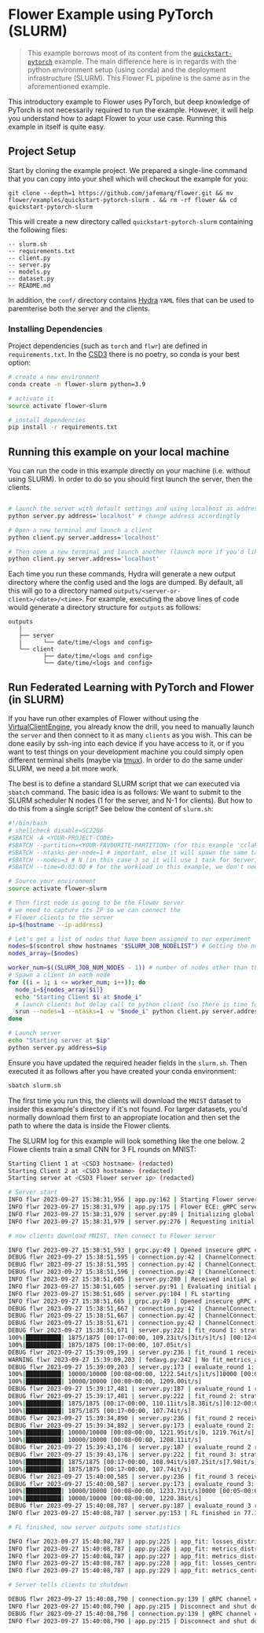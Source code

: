 # Flower Example using PyTorch (SLURM)

> This example borrows most of its content from the [`quickstart-pytorch`](https://github.com/adap/flower/tree/main/examples/quickstart-pytorch) example. The main difference here is in regards with the python environment setup (using conda) and the deployment infrastructure (SLURM). This Flower FL pipeline is the same as in the aforementioned example.

This introductory example to Flower uses PyTorch, but deep knowledge of PyTorch is not necessarily required to run the example. However, it will help you understand how to adapt Flower to your use case.
Running this example in itself is quite easy.

## Project Setup

Start by cloning the example project. We prepared a single-line command that you can copy into your shell which will checkout the example for you:


```shell
git clone --depth=1 https://github.com/jafemarq/flower.git && mv flower/examples/quickstart-pytorch-slurm . && rm -rf flower && cd quickstart-pytorch-slurm
```

This will create a new directory called `quickstart-pytorch-slurm` containing the following files:

```shell
-- slurm.sh
-- requirements.txt
-- client.py
-- server.py
-- models.py
-- dataset.py
-- README.md
```

In addition, the `conf/` directory contains [Hydra](https://hydra.cc/) `YAML` files that can be used to paremterise both the server and the clients.

### Installing Dependencies

Project dependencies (such as `torch` and `flwr`) are defined in `requirements.txt`. In the [CSD3](https://docs.hpc.cam.ac.uk/hpc/index.html) there is no poetry, so conda is your best option:

```bash
# create a new environment
conda create -n flower-slurm python=3.9

# activate it
source activate flower-slurm

# install dependencies
pip install -r requirements.txt
```

## Running this example on your local machine

You can run the code in this example directly on your machine (i.e. without using SLURM). In order to do so you should first launch the server, then the clients.

```bash

# launch the server with default settings and using localhost as address
python server.py address='localhost' # change address accordingtly

# Open a new terminal and launch a client
python client.py server.address='localhost'

# Then open a new terminal and launch another (launch more if you'd like to)
python client.py server.address='localhost'
```

Each time you run these commands, Hydra will generate a new output directory where the config used and the logs are dumped. By default, all this will go to a directory named `outputs/<server-or-client>/<date>/<time>`. For example, executing the above lines of code would generate a directory structure for `outputs` as follows:

```
outputs
   |
   ├── server
   |      └── date/time/<logs and config>  
   └── client
          ├── date/time/<logs and config>
          └── date/time/<logs and config>
```


## Run Federated Learning with PyTorch and Flower (in SLURM)

If you have run other examples of Flower without using the [VirtualClientEngine](https://flower.dev/docs/framework/how-to-run-simulations.html), you already know the drill, you need to manually launch the `server` and then connect to it as many `clients` as you wish. This can be done easily by ssh-ing into each device if you have access to it, or if you want to test things on your development machine you could simply open different terminal shells (maybe via [tmux](https://github.com/tmux/tmux/wiki#welcome-to-tmux)). In order to do the same under SLURM, we need a bit more work.

The best is to define a standard SLURM script that we can executed via `sbatch` command. The basic idea is as follows: We want to submit to the SLURM scheduler N nodes (1 for the server, and N-1 for clients). But how to do this from a single script? See below the content of `slurm.sh`:

```bash
#!/bin/bash
# shellcheck disable=SC2206
#SBATCH -A <YOUR-PROJECT-CODE>
#SBATCH --partition=<YOUR-FAVOURITE-PARTITION> (for this example 'cclake' is fine)
#SBATCH --ntasks-per-node=1 # important, else it will spawn the same task N times.
#SBATCH --nodes=3 # N (in this case 3 so it will use 1 task for Server, and 2 nodes one for each client)
#SBATCH --time=0:03:00 # for the workload in this example, we don't need much time to complete it. Providing a time helps SLURM schedule your workload ahead of others (potentially -- but usually true if you have short jobs).

# Source your environment
source activate flower-slurm

# Then first node is going to be the Flower server
# we need to capture its IP so we can connect the
# Flower clients to the server
ip=$(hostname --ip-address)

# Let's get a list of nodes that have been assigned to our experiment
nodes=$(scontrol show hostnames "$SLURM_JOB_NODELIST") # Getting the node names
nodes_array=($nodes)

worker_num=$((SLURM_JOB_NUM_NODES - 1)) # number of nodes other than the server node
# Spawn a client in each node
for ((i = 1; i <= worker_num; i++)); do
  node_i=${nodes_array[$i]}
  echo "Starting Client $i at $node_i"
  # launch clients but delay call to python client (so there is time for the server to start up)
  srun --nodes=1 --ntasks=1 -w "$node_i" python client.py server.address=$ip wait_for_server=15 &
done

# Launch server
echo "Starting server at $ip"
python server.py address=$ip

```

Ensure you have updated the required header fields in the `slurm.sh`. Then executed it as follows after you have created your conda environment:


```bash
sbatch slurm.sh
```

The first time you run this, the clients will download the `MNIST` dataset to insider this example's directory if it's not found. For larger datasets, you'd normally download them first to an appropiate location and then set the path to where the data is inside the Flower clients.

The SLURM log for this example will look something like the one below. 2 Flowe clients train a small CNN for 3 FL rounds on MNIST:

```bash
Starting Client 1 at <CSD3 hostname> (redacted)
Starting Client 2 at <CSD3 hostname> (redacted)
Starting server at <CSD3 Flower server ip> (redacted)

# Server start
INFO flwr 2023-09-27 15:38:31,956 | app.py:162 | Starting Flower server, config: ServerConfig(num_rounds=3, round_timeout=None)
INFO flwr 2023-09-27 15:38:31,979 | app.py:175 | Flower ECE: gRPC server running (3 rounds), SSL is disabled
INFO flwr 2023-09-27 15:38:31,979 | server.py:89 | Initializing global parameters
INFO flwr 2023-09-27 15:38:31,979 | server.py:276 | Requesting initial parameters from one random client

# now clients download MNIST, then connect to Flower server

INFO flwr 2023-09-27 15:38:51,593 | grpc.py:49 | Opened insecure gRPC connection (no certificates were passed)
DEBUG flwr 2023-09-27 15:38:51,595 | connection.py:42 | ChannelConnectivity.IDLE
DEBUG flwr 2023-09-27 15:38:51,595 | connection.py:42 | ChannelConnectivity.CONNECTING
DEBUG flwr 2023-09-27 15:38:51,596 | connection.py:42 | ChannelConnectivity.READY
INFO flwr 2023-09-27 15:38:51,605 | server.py:280 | Received initial parameters from one random client
INFO flwr 2023-09-27 15:38:51,605 | server.py:91 | Evaluating initial parameters
INFO flwr 2023-09-27 15:38:51,605 | server.py:104 | FL starting
INFO flwr 2023-09-27 15:38:51,665 | grpc.py:49 | Opened insecure gRPC connection (no certificates were passed)
DEBUG flwr 2023-09-27 15:38:51,667 | connection.py:42 | ChannelConnectivity.IDLE
DEBUG flwr 2023-09-27 15:38:51,667 | connection.py:42 | ChannelConnectivity.CONNECTING
DEBUG flwr 2023-09-27 15:38:51,671 | connection.py:42 | ChannelConnectivity.READY
DEBUG flwr 2023-09-27 15:38:51,671 | server.py:222 | fit_round 1: strategy sampled 2 clients (out of 2)
100%|██████████| 1875/1875 [00:17<00:00, 109.23it/s]3it/s]t/s] [00:12<00:04, 107.81it/s]/s]
100%|██████████| 1875/1875 [00:17<00:00, 107.05it/s]
DEBUG flwr 2023-09-27 15:39:09,199 | server.py:236 | fit_round 1 received 2 results and 0 failures
WARNING flwr 2023-09-27 15:39:09,203 | fedavg.py:242 | No fit_metrics_aggregation_fn provided
DEBUG flwr 2023-09-27 15:39:09,203 | server.py:173 | evaluate_round 1: strategy sampled 2 clients (out of 2)
100%|██████████| 10000/10000 [00:08<00:00, 1222.54it/s]it/s]10000 [00:05<00:03, 1175.97it/s]
100%|██████████| 10000/10000 [00:08<00:00, 1209.00it/s]
DEBUG flwr 2023-09-27 15:39:17,481 | server.py:187 | evaluate_round 1 received 2 results and 0 failures
DEBUG flwr 2023-09-27 15:39:17,481 | server.py:222 | fit_round 2: strategy sampled 2 clients (out of 2)
100%|██████████| 1875/1875 [00:17<00:00, 110.11it/s]8.38it/s]]0:12<00:04, 108.83it/s]1it/s]
100%|██████████| 1875/1875 [00:17<00:00, 107.74it/s]
DEBUG flwr 2023-09-27 15:39:34,890 | server.py:236 | fit_round 2 received 2 results and 0 failures
DEBUG flwr 2023-09-27 15:39:34,892 | server.py:173 | evaluate_round 2: strategy sampled 2 clients (out of 2)
100%|██████████| 10000/10000 [00:08<00:00, 1221.95it/s]0, 1219.76it/s], 1158.26it/s]
100%|██████████| 10000/10000 [00:08<00:00, 1208.11it/s]
DEBUG flwr 2023-09-27 15:39:43,176 | server.py:187 | evaluate_round 2 received 2 results and 0 failures
DEBUG flwr 2023-09-27 15:39:43,176 | server.py:222 | fit_round 3: strategy sampled 2 clients (out of 2)
100%|██████████| 1875/1875 [00:17<00:00, 108.94it/s]07.25it/s]7.98it/s]07.89it/s]
100%|██████████| 1875/1875 [00:17<00:00, 107.74it/s]
DEBUG flwr 2023-09-27 15:40:00,585 | server.py:236 | fit_round 3 received 2 results and 0 failures
DEBUG flwr 2023-09-27 15:40:00,587 | server.py:173 | evaluate_round 3: strategy sampled 2 clients (out of 2)
100%|██████████| 10000/10000 [00:08<00:00, 1233.73it/s]0000 [00:05<00:03, 1225.80it/s]
100%|██████████| 10000/10000 [00:08<00:00, 1220.38it/s]
DEBUG flwr 2023-09-27 15:40:08,787 | server.py:187 | evaluate_round 3 received 2 results and 0 failures
INFO flwr 2023-09-27 15:40:08,787 | server.py:153 | FL finished in 77.1818270306103

# FL finished, now server outputs some statistics

INFO flwr 2023-09-27 15:40:08,787 | app.py:225 | app_fit: losses_distributed [(1, 1523.18408203125), (2, 817.1888427734375), (3, 666.5919189453125)]
INFO flwr 2023-09-27 15:40:08,787 | app.py:226 | app_fit: metrics_distributed_fit {}
INFO flwr 2023-09-27 15:40:08,787 | app.py:227 | app_fit: metrics_distributed {'accuracy': [(1, 0.9557), (2, 0.9752), (3, 0.9788)]}
INFO flwr 2023-09-27 15:40:08,787 | app.py:228 | app_fit: losses_centralized []
INFO flwr 2023-09-27 15:40:08,787 | app.py:229 | app_fit: metrics_centralized {}

# Server tells clients to shutdown

DEBUG flwr 2023-09-27 15:40:08,790 | connection.py:139 | gRPC channel closed
INFO flwr 2023-09-27 15:40:08,790 | app.py:215 | Disconnect and shut down
DEBUG flwr 2023-09-27 15:40:08,790 | connection.py:139 | gRPC channel closed
INFO flwr 2023-09-27 15:40:08,790 | app.py:215 | Disconnect and shut down
```